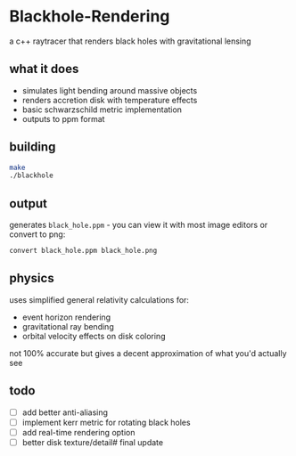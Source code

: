 # Blackhole-Rendering

a c++ raytracer that renders black holes with gravitational lensing

## what it does

- simulates light bending around massive objects
- renders accretion disk with temperature effects  
- basic schwarzschild metric implementation
- outputs to ppm format

## building

```bash
make
./blackhole
```

## output

generates `black_hole.ppm` - you can view it with most image editors or convert to png:

```bash
convert black_hole.ppm black_hole.png
```

## physics

uses simplified general relativity calculations for:
- event horizon rendering
- gravitational ray bending  
- orbital velocity effects on disk coloring

not 100% accurate but gives a decent approximation of what you'd actually see

## todo

- [ ] add better anti-aliasing
- [ ] implement kerr metric for rotating black holes
- [ ] add real-time rendering option
- [ ] better disk texture/detail# final update
